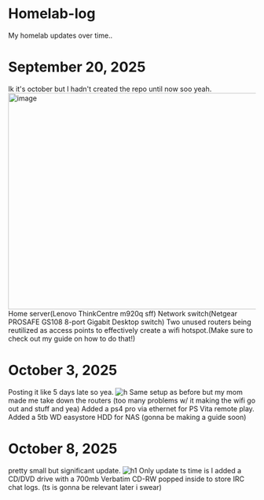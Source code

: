 # Homelab-log
My homelab updates over time..

# September 20, 2025
Ik it's october but I hadn't created the repo until now soo yeah.
<img width="969" height="441" alt="image" src="https://github.com/user-attachments/assets/00327d79-a7c4-449d-a24e-09ef746ebc83" />
Home server(Lenovo ThinkCentre m920q sff)
Network switch(Netgear PROSAFE GS108 8-port Gigabit Desktop switch) 
Two unused routers being reutilized as access points to effectively create a wifi hotspot.(Make sure to check out my guide on how to do that!)

# October 3, 2025
Posting it like 5 days late so yea.
![h](https://github.com/user-attachments/assets/43d27bc8-2b57-432c-951d-369532e4f647)
Same setup as before but my mom made me take down the routers (too many problems w/ it making the wifi go out and stuff and yea)
Added a ps4 pro via ethernet for PS Vita remote play.
Added a 5tb WD easystore HDD for NAS (gonna be making a guide soon)

# October 8, 2025
pretty small but significant update.
![h1](https://github.com/user-attachments/assets/7338ca97-ebd2-4eb1-ace4-7c6fb28c839f)
Only update ts time is I added a CD/DVD drive with a 700mb Verbatim CD-RW popped inside to store IRC chat logs.
(ts is gonna be relevant later i swear)
